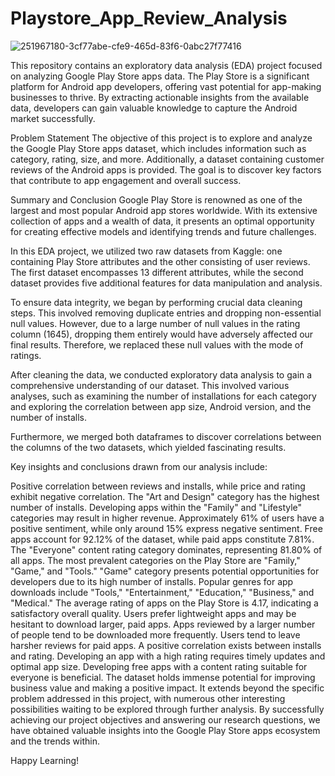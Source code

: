 # Playstore_App_Review_Analysis

![251967180-3cf77abe-cfe9-465d-83f6-0abc27f77416](https://github.com/IshanSharma1132/Playstore_App_Review_Analysis/assets/117383520/d1383c0e-95cc-4bb7-af6b-4658f33eef1e)

This repository contains an exploratory data analysis (EDA) project focused on analyzing Google Play Store apps data. The Play Store is a significant platform for Android app developers, offering vast potential for app-making businesses to thrive. By extracting actionable insights from the available data, developers can gain valuable knowledge to capture the Android market successfully.

Problem Statement
The objective of this project is to explore and analyze the Google Play Store apps dataset, which includes information such as category, rating, size, and more. Additionally, a dataset containing customer reviews of the Android apps is provided. The goal is to discover key factors that contribute to app engagement and overall success.

Summary and Conclusion
Google Play Store is renowned as one of the largest and most popular Android app stores worldwide. With its extensive collection of apps and a wealth of data, it presents an optimal opportunity for creating effective models and identifying trends and future challenges.

In this EDA project, we utilized two raw datasets from Kaggle: one containing Play Store attributes and the other consisting of user reviews. The first dataset encompasses 13 different attributes, while the second dataset provides five additional features for data manipulation and analysis.

To ensure data integrity, we began by performing crucial data cleaning steps. This involved removing duplicate entries and dropping non-essential null values. However, due to a large number of null values in the rating column (1645), dropping them entirely would have adversely affected our final results. Therefore, we replaced these null values with the mode of ratings.

After cleaning the data, we conducted exploratory data analysis to gain a comprehensive understanding of our dataset. This involved various analyses, such as examining the number of installations for each category and exploring the correlation between app size, Android version, and the number of installs.

Furthermore, we merged both dataframes to discover correlations between the columns of the two datasets, which yielded fascinating results.

Key insights and conclusions drawn from our analysis include:

Positive correlation between reviews and installs, while price and rating exhibit negative correlation. The "Art and Design" category has the highest number of installs. Developing apps within the "Family" and "Lifestyle" categories may result in higher revenue. Approximately 61% of users have a positive sentiment, while only around 15% express negative sentiment. Free apps account for 92.12% of the dataset, while paid apps constitute 7.81%. The "Everyone" content rating category dominates, representing 81.80% of all apps. The most prevalent categories on the Play Store are "Family," "Game," and "Tools." "Game" category presents potential opportunities for developers due to its high number of installs. Popular genres for app downloads include "Tools," "Entertainment," "Education," "Business," and "Medical." The average rating of apps on the Play Store is 4.17, indicating a satisfactory overall quality. Users prefer lightweight apps and may be hesitant to download larger, paid apps. Apps reviewed by a larger number of people tend to be downloaded more frequently. Users tend to leave harsher reviews for paid apps. A positive correlation exists between installs and rating. Developing an app with a high rating requires timely updates and optimal app size. Developing free apps with a content rating suitable for everyone is beneficial. The dataset holds immense potential for improving business value and making a positive impact. It extends beyond the specific problem addressed in this project, with numerous other interesting possibilities waiting to be explored through further analysis. By successfully achieving our project objectives and answering our research questions, we have obtained valuable insights into the Google Play Store apps ecosystem and the trends within.

Happy Learning!
